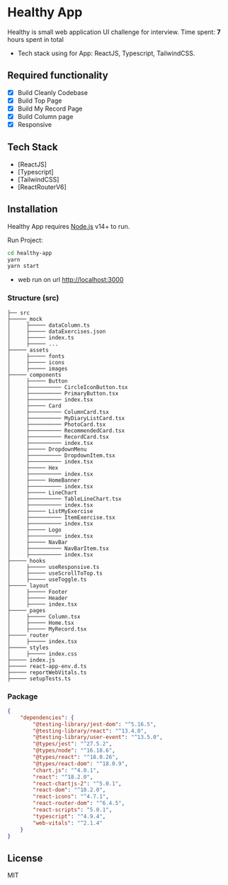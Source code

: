 # Healthy App

Healthy is small web application UI challenge for interview.
Time spent: **7** hours spent in total

- Tech stack using for App: ReactJS, Typescript, TailwindCSS.

## Required functionality

- [x] Build Cleanly Codebase
- [x] Build Top Page
- [x] Build My Record Page
- [x] Build Column page
- [x] Responsive

## Tech Stack

- [ReactJS]
- [Typescript]
- [TailwindCSS]
- [ReactRouterV6]

## Installation

Healthy App requires [Node.js](https://nodejs.org/) v14+ to run.

Run Project:

```sh
cd healthy-app
yarn
yarn start
```

- web run on url <http://localhost:3000>

### Structure (src)

```
├── src
├─────_mock
│     ├───── dataColumn.ts
│     ├───── dataExercises.json
│     ├───── index.ts
│     ├───── ...
├───── assets
│     ├───── fonts
│     ├───── icons
│     ├───── images
├───── components
│     ├───── Button
│     ├────────── CircleIconButton.tsx
│     ├────────── PrimaryButton.tsx
│     ├────────── index.tsx
│     ├───── Card
│     ├────────── ColumnCard.tsx
│     ├────────── MyDiaryListCard.tsx
│     ├────────── PhotoCard.tsx
│     ├────────── RecommendedCard.tsx
│     ├────────── RecordCard.tsx
│     ├────────── index.tsx
│     ├───── DropdownMenu
│     ├────────── DropdownItem.tsx
│     ├────────── index.tsx
│     ├───── Hex
│     ├────────── index.tsx
│     ├───── HomeBanner
│     ├────────── index.tsx
│     ├───── LineChart
│     ├────────── TableLineChart.tsx
│     ├────────── index.tsx
│     ├───── ListMyExercise
│     ├────────── ItemExercise.tsx
│     ├────────── index.tsx
│     ├───── Logo
│     ├────────── index.tsx
│     ├───── NavBar
│     ├────────── NavBarItem.tsx
│     ├────────── index.tsx
├───── hooks
│     ├───── useResponsive.ts
│     ├───── useScrollToTop.ts
│     ├───── useToggle.ts
├───── layout
│     ├───── Footer
│     ├───── Header
│     ├───── index.tsx
├───── pages
│     ├───── Column.tsx
│     ├───── Home.tsx
│     ├───── MyRecord.tsx
├───── router
│     ├───── index.tsx
├───── styles
│     ├───── index.css
├───── index.js
├───── react-app-env.d.ts
├───── reportWebVitals.ts
├───── setupTests.ts
```
### Package

```json
{
    "dependencies": {
        "@testing-library/jest-dom": "^5.16.5",
        "@testing-library/react": "^13.4.0",
        "@testing-library/user-event": "^13.5.0",
        "@types/jest": "^27.5.2",
        "@types/node": "^16.18.6",
        "@types/react": "^18.0.26",
        "@types/react-dom": "^18.0.9",
        "chart.js": "^4.0.1",
        "react": "^18.2.0",
        "react-chartjs-2": "^5.0.1",
        "react-dom": "^18.2.0",
        "react-icons": "^4.7.1",
        "react-router-dom": "^6.4.5",
        "react-scripts": "5.0.1",
        "typescript": "^4.9.4",
        "web-vitals": "^2.1.4"
    }
}
```

## License

MIT